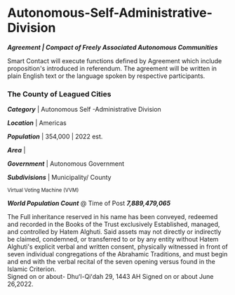 # Autonomous-Self-Administrative-Division

***Agreement | Compact of Freely Associated Autonomous Communities***

Smart Contact will execute functions defined by Agreement which include proposition's introduced in referendum. The agreement will be written in plain English text or the language spoken by respective participants. 


### The County of Leagued Cities

***Category*** 	| Autonomous Self -Administrative Division

***Location*** 	| Americas

***Population*** 	| 354,000 | 2022 est. 

***Area***	| 

***Government*** 	| Autonomous Government

***Subdivisions*** 	| Municipality/ County 


<sup> Virtual Voting Machine (VVM) </sup>


***World Population Count*** @ Time of Post ***7,889,479,065***

The Full inheritance reserved in his name has been conveyed, redeemed and recorded in the Books of the Trust exclusively Established, managed, and controlled by Hatem Alghuti. Said assets may not directly or indirectly be claimed, condemned, or transferred to or by any entity without Hatem Alghuti's explicit verbal and written consent, physically witnessed in front of seven individual congregations of the Abrahamic Traditions, and must begin and end with the verbal recital of the seven opening versus found in the Islamic Criterion.  
Signed on or about- Dhuʻl-Qiʻdah 29, 1443 AH
Signed on or about June 26,2022.
